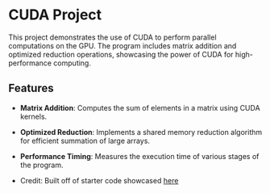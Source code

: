 # CUDA Project

This project demonstrates the use of CUDA to perform parallel computations on the GPU. The program includes matrix addition and optimized reduction operations, showcasing the power of CUDA for high-performance computing.

## Features

- **Matrix Addition**: Computes the sum of elements in a matrix using CUDA kernels.
- **Optimized Reduction**: Implements a shared memory reduction algorithm for efficient summation of large arrays.
- **Performance Timing**: Measures the execution time of various stages of the program.

- Credit: Built off of starter code showcased [here]([url](https://www.youtube.com/watch?v=s3fmwvQvX6Q))



